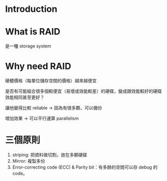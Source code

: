 # Introduction

# What is RAID

是一種 storage system

# Why need RAID

硬體價格（每單位儲存空間的價格）越來越便宜

是否有可能組合很多個較便宜（易壞或效能較差）的硬碟，變成跟效能較好的硬碟效能相同甚至更好？

讓他變得比較 reliable → 因為有很多顆，可以備份

增加效果 → 可以平行運算 parallelism

# 三個原則

1.  striping: 把資料做切割，放在多顆硬碟
2. Mirror: 複製多份
3. Error-correcting code (ECC) & Parity bit：有多餘的空間可以存 debug 的 code。